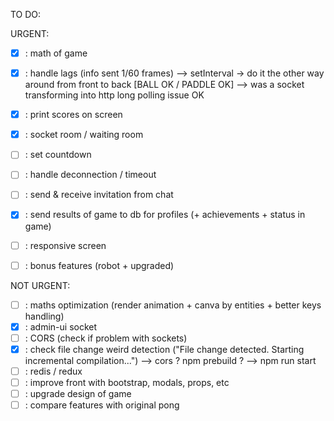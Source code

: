 TO DO:

URGENT:
- [X] : math of game
- [X] : handle lags (info sent 1/60 frames) --> setInterval -> do it the other way around from front to back [BALL OK / PADDLE OK] --> was a socket transforming into http long polling issue OK
- [X] : print scores on screen
- [X] : socket room / waiting room
- [ ] : set countdown
- [ ] : handle deconnection / timeout
- [ ] : send & receive invitation from chat
- [X] : send results of game to db for profiles (+ achievements + status in game)
- [ ] : responsive screen
- [ ] : bonus features (robot + upgraded)


NOT URGENT:
- [ ] : maths optimization (render animation + canva by entities + better keys handling)
- [X] : admin-ui socket
- [ ] : CORS (check if problem with sockets)
- [X] : check file change weird detection ("File change detected. Starting incremental compilation...") --> cors ? npm prebuild ? --> npm run start
- [ ] : redis / redux
- [ ] : improve front with bootstrap, modals, props, etc
- [ ] : upgrade design of game
- [ ] : compare features with original pong
